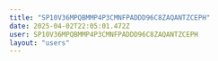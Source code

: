 ```yaml
---
title: "SP10V36MPQBMMP4P3CMNFPADDD96C8ZAQANTZCEPH"
date: 2025-04-02T22:05:01.472Z
user: SP10V36MPQBMMP4P3CMNFPADDD96C8ZAQANTZCEPH
layout: "users"
---
```

    
